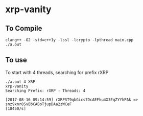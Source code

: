 # xrp-vanity

## To Compile
```
clang++ -O2 -std=c++1y -lssl -lcrypto -lpthread main.cpp
./a.out
```

## To use

To start with 4 threads, searching for prefix rXRP
```
./a.out 4 XRP
xrp-vanity
Searching Prefix: rXRP - Threads: 4

[2017-08-16 09:14:59] rXRPST9qbGics7DcAEFku4X3EqZYYhPAk => snz9xnr8SvBbCABoTjupDAa2zWCeF 
[18450/s]
```
